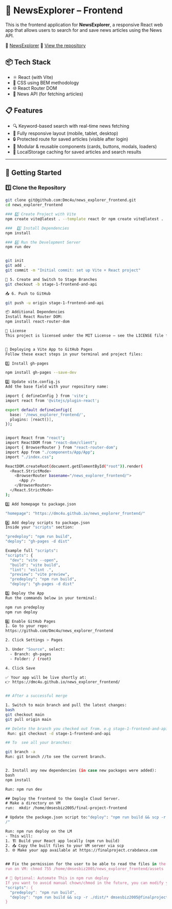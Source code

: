 # 📰 NewsExplorer – Frontend

This is the frontend application for **NewsExplorer**, a responsive React web app that allows users to search for and save news articles using the News API.

🔗 [NewsExplorer](https://finalproject.crabdance.com/)
🔗 [View the repository](https://github.com/Dmc4u/news_explorer_frontend)

## 📦 Tech Stack

- ⚛️ React (with Vite)
- 🎨 CSS using BEM methodology
- 🌐 React Router DOM
- 📰 News API (for fetching articles)

## 📋 Features

- 🔍 Keyword-based search with real-time news fetching
- 📱 Fully responsive layout (mobile, tablet, desktop)
- 🔒 Protected route for saved articles (visible after login)
- 🧩 Modular & reusable components (cards, buttons, modals, loaders)
- 💾 LocalStorage caching for saved articles and search results

---

## 🚀 Getting Started

### 1️⃣ Clone the Repository

```bash
git clone git@github.com:Dmc4u/news_explorer_frontend.git
cd news_explorer_frontend

### 2️⃣ Create Project with Vite
npm create vite@latest . --template react Or npm create vite@latest .

###  3️⃣ Install Dependencies
npm install

### 4️⃣ Run the Development Server
npm run dev


git init
git add .
git commit -m "Initial commit: set up Vite + React project"

🌿 5. Create and Switch to Stage Branches
git checkout -b stage-1-frontend-and-api

📤 6. Push to GitHub

git push -u origin stage-1-frontend-and-api

📦 Additional Dependencies
Install React Router DOM:
npm install react-router-dom

📄 License
This project is licensed under the MIT License – see the LICENSE file for details.


🚀 Deploying a Vite App to GitHub Pages
Follow these exact steps in your terminal and project files:

1️⃣ Install gh-pages

npm install gh-pages --save-dev

2️⃣ Update vite.config.js
Add the base field with your repository name:

import { defineConfig } from 'vite';
import react from '@vitejs/plugin-react';

export default defineConfig({
  base: '/news_explorer_frontend/',
  plugins: [react()],
});


import React from "react";
import ReactDOM from "react-dom/client";
import { BrowserRouter } from "react-router-dom";
import App from "./components/App/App";
import "./index.css";

ReactDOM.createRoot(document.getElementById("root")).render(
  <React.StrictMode>
    <BrowserRouter basename="/news_explorer_frontend/">
      <App />
    </BrowserRouter>
  </React.StrictMode>
);

3️⃣ Add homepage to package.json

"homepage": "https://dmc4u.github.io/news_explorer_frontend/"

4️⃣ Add deploy scripts to package.json
Inside your "scripts" section:

"predeploy": "npm run build",
"deploy": "gh-pages -d dist"

Example full "scripts":
"scripts": {
  "dev": "vite --open",
  "build": "vite build",
  "lint": "eslint .",
  "preview": "vite preview",
  "predeploy": "npm run build",
  "deploy": "gh-pages -d dist"

5️⃣ Deploy the App
Run the commands below in your terminal:

npm run predeploy
npm run deploy

6️⃣ Enable GitHub Pages
1. Go to your repo:
https://github.com/Dmc4u/news_explorer_frontend

2. Click Settings > Pages

3. Under "Source", select:
  - Branch: gh-pages
  - Folder: / (root)

4. Click Save

✅ Your app will be live shortly at:
👉 https://dmc4u.github.io/news_explorer_frontend/


## After a successful merge

1. Switch to main branch and pull the latest changes:
bash
git checkout main
git pull origin main

## Delete the branch you checked out from. e.g stage-1-frontend-and-api
 Run: git checkout -d stage-1-frontend-and-api

## To  see all your branches:

git branch -a
Run: git branch //to see the current branch.


2. Install any new dependencies (in case new packages were added):
bash
npm install

Run: npm run dev

## Deploy the frontend to the Google Cloud Server.
# Make a directory on VM 
run:  mkdir /home/dmsesbiz2005/final-project-frontend

# Update the package.json script to:"deploy": "npm run build && scp -r ./dist/* dmsesbiz2005@34.165.62.57:/home/dmsesbiz2005/news_explorer_frontend
/"

Run: npm run deploy on the LM 
- This will:
1. 🏗️ Build your React app locally (npm run build)
2. 📤 Copy the built files to your VM server via scp
3. 🌐 Make your app available at https://finalproject.crabdance.com


## Fix the permission for the user to be able to read the files in the assets directory?
run on VM: chmod 755 /home/dmsesbiz2005/news_explorer_frontend/assets

# 🧠 Optional: Automate This in npm run deploy
If you want to avoid manual chown/chmod in the future, you can modify your deploy script in package.json like this:
"scripts": {
  "predeploy": "npm run build",
  "deploy": "npm run build && scp -r ./dist/* dmsesbiz2005@finalproject.crabdance.com:/home/dmsesbiz2005/news_explorer_frontend && ssh dmsesbiz2005@finalproject.crabdance.com 'sudo chown -R www-data:www-data /home/dmsesbiz2005/news_explorer_frontend && sudo chmod -R 755 /home/dmsesbiz2005/news_explorer_frontend'"
}
